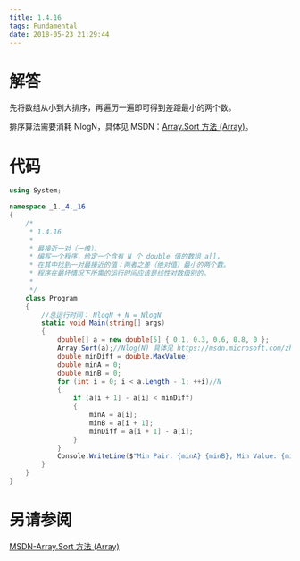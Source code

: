 ```yaml
---
title: 1.4.16
tags: Fundamental
date: 2018-05-23 21:29:44
---
```


# 解答

先将数组从小到大排序，再遍历一遍即可得到差距最小的两个数。

排序算法需要消耗 NlogN，具体见 MSDN：[Array.Sort 方法 (Array)](https://msdn.microsoft.com/zh-cn/library/6tf1f0bc(v=vs.110).aspx)。

# 代码

```csharp
using System;

namespace _1._4._16
{
    /*
     * 1.4.16
     * 
     * 最接近一对（一维）。
     * 编写一个程序，给定一个含有 N 个 double 值的数组 a[]，
     * 在其中找到一对最接近的值：两者之差（绝对值）最小的两个数。
     * 程序在最坏情况下所需的运行时间应该是线性对数级别的。
     * 
     */
    class Program
    {
        //总运行时间： NlogN + N = NlogN 
        static void Main(string[] args)
        {
            double[] a = new double[5] { 0.1, 0.3, 0.6, 0.8, 0 };
            Array.Sort(a);//Nlog(N) 具体见 https://msdn.microsoft.com/zh-cn/library/6tf1f0bc(v=vs.110).aspx 备注部分
            double minDiff = double.MaxValue;
            double minA = 0;
            double minB = 0;
            for (int i = 0; i < a.Length - 1; ++i)//N
            {
                if (a[i + 1] - a[i] < minDiff)
                {
                    minA = a[i];
                    minB = a[i + 1];
                    minDiff = a[i + 1] - a[i];
                }
            }
            Console.WriteLine($"Min Pair: {minA} {minB}, Min Value: {minDiff}");
        }
    }
}
```

# 另请参阅

[MSDN-Array.Sort 方法 (Array)](https://msdn.microsoft.com/zh-cn/library/6tf1f0bc(v=vs.110).aspx)
